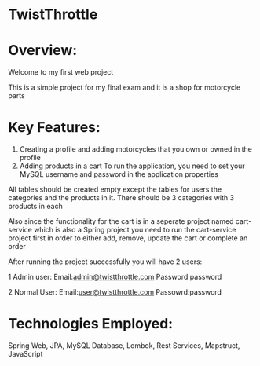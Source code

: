 # TwistThrottle

# **Overview:**
Welcome to my first web project 

This is a simple project for my final exam and it is a shop for motorcycle parts
# **Key Features:**
1. Creating a profile and adding motorcycles that you own or owned in the profile
2. Adding products in a cart 
To run the application, you need to set your MySQL username and password in the application properties

All tables should be created empty except the tables for users the categories and the products in it. There should be 3 categories with 3 products in each

Also since the functionality for the cart is in a seperate project named cart-service which is also a Spring project you need to run the cart-service project first in order to either add, remove, update the cart or complete an order

After running the project successfully you will have 2 users:

1 Admin user:
Email:admin@twistthrottle.com
Password:password

2 Normal User:
Email:user@twistthrottle.com
Passowrd:password

# **Technologies Employed:**
Spring Web, JPA, MySQL Database, Lombok, Rest Services, Mapstruct, JavaScript
